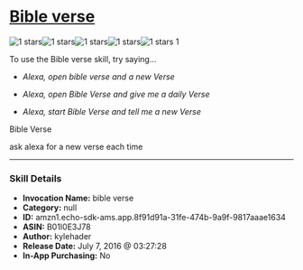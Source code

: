 # [Bible verse](http://alexa.amazon.com/#skills/amzn1.echo-sdk-ams.app.8f91d91a-31fe-474b-9a9f-9817aaae1634)
![1 stars](../../images/ic_star_black_18dp_1x.png)![1 stars](../../images/ic_star_border_black_18dp_1x.png)![1 stars](../../images/ic_star_border_black_18dp_1x.png)![1 stars](../../images/ic_star_border_black_18dp_1x.png)![1 stars](../../images/ic_star_border_black_18dp_1x.png) 1

To use the Bible verse skill, try saying...

* *Alexa, open bible verse and a new Verse*

* *Alexa, open Bible Verse and give me a daily Verse*

* *Alexa, start Bible Verse and tell me a new Verse*

Bible Verse

ask alexa for a new verse each time

***

### Skill Details

* **Invocation Name:** bible verse
* **Category:** null
* **ID:** amzn1.echo-sdk-ams.app.8f91d91a-31fe-474b-9a9f-9817aaae1634
* **ASIN:** B01I0E3J78
* **Author:** kylehader
* **Release Date:** July 7, 2016 @ 03:27:28
* **In-App Purchasing:** No
